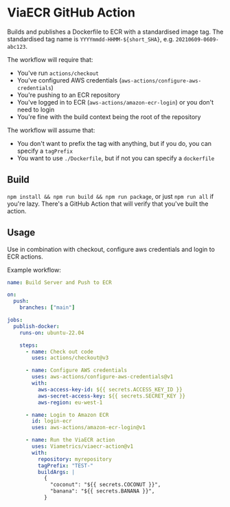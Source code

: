 # ViaECR GitHub Action

Builds and publishes a Dockerfile to ECR with a standardised image tag. The standardised tag name
is `YYYYmmdd-HHMM-${short_SHA}`, e.g. `20210609-0609-abc123`.

The workflow will require that:

- You've run `actions/checkout`
- You've configured AWS credentials (`aws-actions/configure-aws-credentials`)
- You're pushing to an ECR repository
- You've logged in to ECR (`aws-actions/amazon-ecr-login`) or you don't need to login
- You're fine with the build context being the root of the repository

The workflow will assume that:

- You don't want to prefix the tag with anything, but if you do, you can specify a `tagPrefix`
- You want to use `./Dockerfile`, but if not you can specify a `dockerfile`

## Build

`npm install && npm run build && npm run package`, or just `npm run all` if you're lazy. There's
a GitHub Action that will verify that you've built the action.

## Usage

Use in combination with checkout, configure aws credentials and login to ECR actions.

Example workflow:

```yaml
name: Build Server and Push to ECR

on:
  push:
    branches: ["main"]

jobs:
  publish-docker:
    runs-on: ubuntu-22.04

    steps:
      - name: Check out code
        uses: actions/checkout@v3

      - name: Configure AWS credentials
        uses: aws-actions/configure-aws-credentials@v1
        with:
          aws-access-key-id: ${{ secrets.ACCESS_KEY_ID }}
          aws-secret-access-key: ${{ secrets.SECRET_KEY }}
          aws-region: eu-west-1

      - name: Login to Amazon ECR
        id: login-ecr
        uses: aws-actions/amazon-ecr-login@v1

      - name: Run the ViaECR action
        uses: Viametrics/viaecr-action@v1
        with:
          repository: myrepository
          tagPrefix: "TEST-"
          buildArgs: |
            {
              "coconut": "${{ secrets.COCONUT }}",
              "banana": "${{ secrets.BANANA }}",
            }
```
